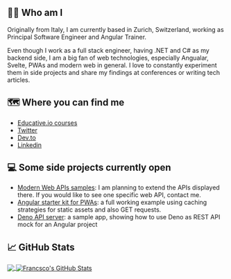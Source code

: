## 🙋‍♂️ Who am I
Originally from Italy, I am currently based in Zurich, Switzerland, working as Principal Software Engineer and Angular Trainer.

Even though I work as a full stack engineer, having .NET and C# as my backend side, I am a big fan of web technologies, especially Angualar, Svelte, PWAs and modern web in general.
I love to constantly experiment them in side projects and share my findings at conferences or writing tech articles.

## 🗺️ Where you can find me
 - [Educative.io courses](https://www.educative.io/search?query=leardini)
 - [Twitter](https://twitter.com/paco_ITA) 
 - [Dev.to](https://dev.to/paco_ita)
 - [Linkedin](https://www.linkedin.com/in/leardini81)

## 💻 Some side projects currently open 
 - [Modern Web APIs samples](https://github.com/pacoita/modern-web): I am planning to extend the APIs displayed there. If you would like to see one specific web API, contact me.
 - [Angular starter kit for PWAs](https://github.com/pacoita/angular-pwa-boilerplate): a full working example using caching strategies for static assets and also GET requests. 
 - [Deno API server](https://github.com/pacoita/deno-api-mock): a sample app, showing how to use Deno as REST API mock for an Angular project

## 📈 GitHub Stats
<a href="https://github.com/pacoita/">
  <img align="center" src="https://github-readme-stats.vercel.app/api/top-langs/?username=pacoita&hide=java,html,powershell,css&title_color=ffffff&text_color=c9cacc&icon_color=2bbc8a&bg_color=1d1f21" />
</a>
<a href="https://github.com/pacoita/">
  <img align="center" src="https://github-readme-stats.vercel.app/api?username=pacoita&show_icons=true&line_height=27&count_private=true&title_color=ffffff&text_color=c9cacc&icon_color=2bbc8a&bg_color=1d1f21" alt="Francsco's GitHub Stats" />
</a>

<!--
**pacoita/pacoita** is a ✨ _special_ ✨ repository because its `README.md` (this file) appears on your GitHub profile.

Here are some ideas to get you started:

- 🔭 I’m currently working on ...
- 🌱 I’m currently learning ...
- 👯 I’m looking to collaborate on ...
- 🤔 I’m looking for help with ...
- 💬 Ask me about ...
- 📫 How to reach me: ...
- 😄 Pronouns: ...
- ⚡ Fun fact: ...
-->
